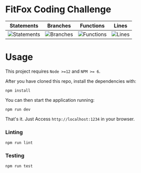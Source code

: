# FitFox Coding Challenge

| Statements | Branches | Functions | Lines |
| -----------|----------|-----------|-------|
| ![Statements](https://img.shields.io/badge/Coverage-56.48%25-red.svg "Make me better!") | ![Branches](https://img.shields.io/badge/Coverage-33.33%25-red.svg "Make me better!") | ![Functions](https://img.shields.io/badge/Coverage-45%25-red.svg "Make me better!") | ![Lines](https://img.shields.io/badge/Coverage-56.07%25-red.svg "Make me better!") |

# Usage

This project requires `Node >=12` and `NPM >= 6`.

After you have cloned this repo, install the dependencies with:

```
npm install
```

You can then start the application running:

```
npm run dev
```

That's it. Just Access `http://localhost:1234` in your browser.

### Linting

```
npm run lint
```

### Testing

```
npm run test
```
